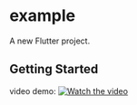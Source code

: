 # example

A new Flutter project.

## Getting Started

video demo:
[![Watch the video](https://img.youtube.com/shorts/_3SwFWyOqkg/hqdefault.jpg)](https://www.youtube.com/shorts/_3SwFWyOqkg)


